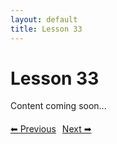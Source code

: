 ```yaml
---
layout: default
title: Lesson 33
---
```


# Lesson 33

Content coming soon...

<div style="margin-top: 20px;">
<a href="/docs/intermediate/Lessons/lesson_32.html" style="margin-right: 10px;">⬅ Previous</a><a href="/docs/intermediate/Lessons/lesson_34.html">Next ➡</a>
</div>
